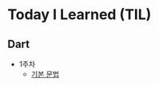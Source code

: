 # Today I Learned (TIL)

## Dart
- 1주차
  - [기본 문법](https://github.com/kimjunseo7565/Today-I-Learned-TIL-/blob/main/Dart/1%EC%A3%BC%EC%B0%A8/%EA%B8%B0%EB%B3%B8%EB%AC%B8%EB%B2%95/%EA%B8%B0%EB%B3%B8%EB%AC%B8%EB%B2%95.md)
